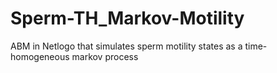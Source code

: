 # Sperm-TH_Markov-Motility
ABM in Netlogo that simulates sperm motility states as a time-homogeneous markov process
